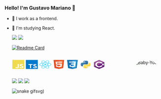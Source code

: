 ### Hello! I'm Gustavo Mariano 👋

- 🔭 I work as a frontend.
- 🌱 I'm studying React.

    <picture>
      <source 
        srcset="https://github-readme-stats.vercel.app/api?username=gustamds&show_icons=true&theme=dark"
        media="(prefers-color-scheme: dark)"
      />
      <source
        srcset="https://github-readme-stats.vercel.app/api?username=gustamds&show_icons=true&theme=dark"
        media="(prefers-color-scheme: light), (prefers-color-scheme: no-preference)"
      />
      <img width="45%" src="https://github-readme-stats.vercel.app/api?username=anuraghazra&show_icons=true" />
    </picture>

    <img  width="40%" src="https://github-readme-stats.vercel.app/api/top-langs/?username=gustamds&layout=compact&theme=dark"/>

    [![Readme Card](https://github-readme-stats.vercel.app/api/pin/?username=gustamds&repo=LoginFireBase)](https://github.com/gustamds/LoginFireBase)


  <div><br>
    <img align="center" alt="Rafa-Js" height="30" width="40" src="https://raw.githubusercontent.com/devicons/devicon/master/icons/javascript/javascript-plain.svg">
    <img align="center" alt="Rafa-Ts" height="30" width="40" src="https://raw.githubusercontent.com/devicons/devicon/master/icons/typescript/typescript-plain.svg">
    <img align="center" alt="Rafa-React" height="30" width="40" src="https://raw.githubusercontent.com/devicons/devicon/master/icons/react/react-original.svg">
    <img align="center" alt="Rafa-HTML" height="30" width="40" src="https://raw.githubusercontent.com/devicons/devicon/master/icons/html5/html5-original.svg">
    <img align="center" alt="Rafa-CSS" height="30" width="40" src="https://raw.githubusercontent.com/devicons/devicon/master/icons/css3/css3-original.svg">
    <img align="center" alt="Rafa-Python" height="30" width="40" src="https://raw.githubusercontent.com/devicons/devicon/master/icons/python/python-original.svg">
    <img align="center" alt="Rafa-Csharp" height="30" width="40" src="https://raw.githubusercontent.com/devicons/devicon/master/icons/csharp/csharp-original.svg">
    <img align="right" alt="Baby-Yoda" height="150" style="border-radius:50px;" src="https://media.tenor.com/6_dFOjkssSIAAAAC/baby-yoda.gif"
  </div>
  
  ##
  
  <div> 
    <a href="https://www.linkedin.com/in/gustavo-mariano-da-silva-2016481b3/" target="_blank"><img src="https://img.shields.io/badge/-LinkedIn-%230077B5?style=for-the-badge&logo=linkedin&logoColor=white" target="_blank"></a> 
    <a href="https://www.instagram.com/gusta.mds/" target="_blank"><img src="https://img.shields.io/badge/-Instagram-%23E4405F?style=for-the-badge&logo=instagram&logoColor=white" target="_blank"></a>
    <a href = "mailto:gustavomarianodasilva7@gmail.com"><img src="https://img.shields.io/badge/-Gmail-%23333?style=for-the-badge&logo=gmail&logoColor=white" target="_blank"></a>
  </div>
  
  ![snake gif](https://github.com/gustamds/gustamds/blob/output/github-contribution-grid-snake.svg)svg)
